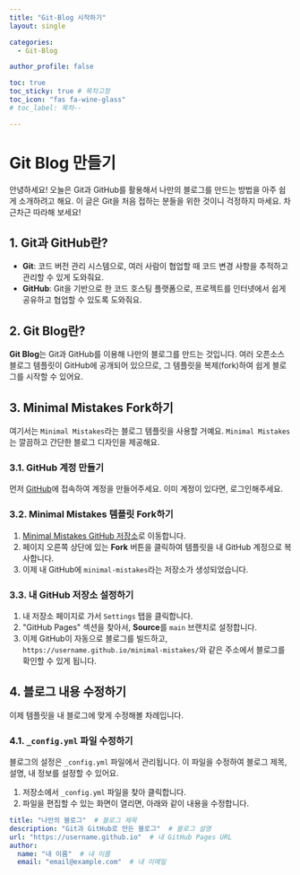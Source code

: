 ```yaml
---
title: "Git-Blog 시작하기"
layout: single

categories:
  - Git-Blog

author_profile: false

toc: true
toc_sticky: true # 목차고정
toc_icon: "fas fa-wine-glass"
# toc_label: 목차--

---
```


# Git Blog 만들기

안녕하세요! 오늘은 Git과 GitHub를 활용해서 나만의 블로그를 만드는 방법을 아주 쉽게 소개하려고 해요. 이 글은 Git을 처음 접하는 분들을 위한 것이니 걱정하지 마세요. 차근차근 따라해 보세요!

## 1. Git과 GitHub란?

- **Git**: 코드 버전 관리 시스템으로, 여러 사람이 협업할 때 코드 변경 사항을 추적하고 관리할 수 있게 도와줘요.
- **GitHub**: Git을 기반으로 한 코드 호스팅 플랫폼으로, 프로젝트를 인터넷에서 쉽게 공유하고 협업할 수 있도록 도와줘요.

## 2. Git Blog란?

**Git Blog**는 Git과 GitHub를 이용해 나만의 블로그를 만드는 것입니다. 여러 오픈소스 블로그 템플릿이 GitHub에 공개되어 있으므로, 그 템플릿을 복제(fork)하여 쉽게 블로그를 시작할 수 있어요.

## 3. Minimal Mistakes Fork하기

여기서는 `Minimal Mistakes`라는 블로그 템플릿을 사용할 거예요. `Minimal Mistakes`는 깔끔하고 간단한 블로그 디자인을 제공해요.

### 3.1. GitHub 계정 만들기

먼저 [GitHub](https://github.com)에 접속하여 계정을 만들어주세요. 이미 계정이 있다면, 로그인해주세요.

### 3.2. Minimal Mistakes 템플릿 Fork하기

1. [Minimal Mistakes GitHub 저장소](https://github.com/mmistakes/minimal-mistakes)로 이동합니다.
2. 페이지 오른쪽 상단에 있는 **Fork** 버튼을 클릭하여 템플릿을 내 GitHub 계정으로 복사합니다.
3. 이제 내 GitHub에 `minimal-mistakes`라는 저장소가 생성되었습니다.

### 3.3. 내 GitHub 저장소 설정하기

1. 내 저장소 페이지로 가서 `Settings` 탭을 클릭합니다.
2. "GitHub Pages" 섹션을 찾아서, **Source**를 `main` 브랜치로 설정합니다.
3. 이제 GitHub이 자동으로 블로그를 빌드하고, `https://username.github.io/minimal-mistakes/`와 같은 주소에서 블로그를 확인할 수 있게 됩니다.

## 4. 블로그 내용 수정하기

이제 템플릿을 내 블로그에 맞게 수정해볼 차례입니다.

### 4.1. `_config.yml` 파일 수정하기

블로그의 설정은 `_config.yml` 파일에서 관리됩니다. 이 파일을 수정하여 블로그 제목, 설명, 내 정보를 설정할 수 있어요.

1. 저장소에서 `_config.yml` 파일을 찾아 클릭합니다.
2. 파일을 편집할 수 있는 화면이 열리면, 아래와 같이 내용을 수정합니다.

```yaml
title: "나만의 블로그"  # 블로그 제목
description: "Git과 GitHub로 만든 블로그"  # 블로그 설명
url: "https://username.github.io"  # 내 GitHub Pages URL
author:
  name: "내 이름"  # 내 이름
  email: "email@example.com"  # 내 이메일
